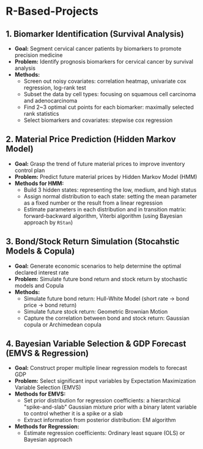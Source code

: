 # R-Based-Projects

## 1. Biomarker Identification (Survival Analysis)
* **Goal:** Segment cervical cancer patients by biomarkers to promote precision medicine <br/>
* **Problem:** Identify prognosis biomarkers for cervical cancer by survival analysis <br/>
* **Methods:**  <br/>
  * Screen out noisy covariates: correlation heatmap, univariate cox regression, log-rank test 
  * Subset the data by cell types: focusing on squamous cell carcinoma and adenocarcinoma 
  * Find 2~3 optimal cut points for each biomarker: maximally selected rank statistics 
  * Select biomarkers and covariates: stepwise cox regression

## 2. Material Price Prediction (Hidden Markov Model)
* **Goal:** Grasp the trend of future material prices to improve inventory control plan <br/>
* **Problem:** Predict future material prices by Hidden Markov Model (HMM) <br/>
* **Methods for HMM:**  <br/>
  * Build 3 hidden states: representing the low, medium, and high status
  * Assign normal distribution to each state: setting the mean parameter as a fixed number or the result from a linear regression
  * Estimate parameters in each distribution and in transition matrix: forward-backward algorithm, Viterbi algorithm (using Bayesian approach by `RStan`)
  
## 3. Bond/Stock Return Simulation (Stocahstic Models & Copula)
* **Goal:** Generate economic scenarios to help determine the optimal declared interest rate <br/>
* **Problem:** Simulate future bond return and stock return by stochastic models and Copula <br/>
* **Methods:**  <br/>
  * Simulate future bond return: Hull-White Model (short rate -> bond price -> bond return)
  * Simulate future stock return: Geometric Brownian Motion
  * Capture the correlation between bond and stock return: Gaussian copula or Archimedean copula 

## 4. Bayesian Variable Selection & GDP Forecast (EMVS & Regression)
* **Goal:** Construct proper multiple linear regression models to forecast GDP <br/>
* **Problem:** Select significant input variables by Expectation Maximization Variable Selection (EMVS) <br/>
* **Methods for EMVS:**  <br/>
  * Set prior distribution for regression coefficients: a hierarchical "spike-and-slab" Gaussian mixture prior with a binary latent variable to control whether it is a spike or a slab
  * Extract information from posterior distribution: EM algorithm
* **Methods for Regression:**  <br/>
  * Estimate regression coefficients: Ordinary least square (OLS) or Bayesian approach
